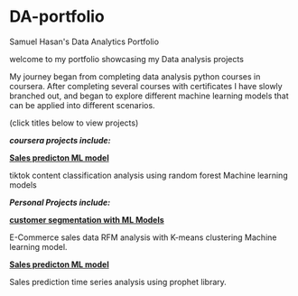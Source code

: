 # DA-portfolio
Samuel Hasan's Data Analytics Portfolio

welcome to my portfolio showcasing my Data analysis projects

My journey began from completing data analysis python courses in coursera. After completing several courses with certificates I have slowly branched out, and began to explore different machine learning models that can be applied into different scenarios. 

(click titles below to view projects)

**_coursera projects include:_**

[**Sales predicton ML model**](tiktok_classification.md)

tiktok content classification analysis using random forest Machine learning models

**_Personal Projects include:_** 

[**customer segmentation with ML Models**](rfm_clustering_analysis.md)

E-Commerce sales data RFM analysis with K-means clustering Machine learning model.

[**Sales predicton ML model**](sales_prediction.md)

Sales prediction time series analysis using prophet library.





